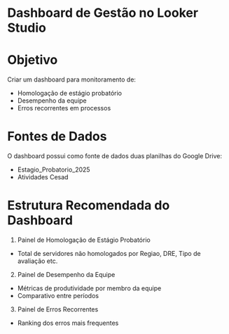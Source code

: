 # Dashboard de Gestão no Looker Studio

# Objetivo

Criar um dashboard para monitoramento de:

- Homologação de estágio probatório
- Desempenho da equipe
- Erros recorrentes em processos

# Fontes de Dados

O dashboard possui como fonte de dados duas planilhas do Google Drive:

- Estagio_Probatorio_2025
- Atividades Cesad

# Estrutura Recomendada do Dashboard

1. Painel de Homologação de Estágio Probatório

- Total de servidores não homologados por Regiao, DRE, Tipo de avaliação etc.


2. Painel de Desempenho da Equipe

- Métricas de produtividade por membro da equipe
- Comparativo entre períodos

3. Painel de Erros Recorrentes

- Ranking dos erros mais frequentes